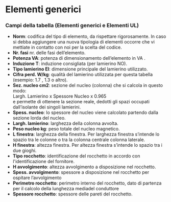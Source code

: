 # Elementi generici

### Campi della tabella (Elementi generici e Elementi UL)

- **Norm**: codifica del tipo di elemento, da rispettare rigorosamente. In caso si debba aggiungere una nuova tipologia di elementi occorre che vi mettiate in contatto con noi per la scelta del codice.
- **Nr. fasi** nr. delle fasi dell’elemento.
- **Potenza VA**: potenza di dimensionamento dell’elemento in VA .
- **Induzione T**: induzione consigliata (per lamierino NO).
- **Tipo lamierino EI**: dimensione principale del lamierino utilizzato. 
- **Cifra perd. W/kg**:	qualità del lamierino utilizzata per questa tabella (esempio: 1.7 , 1.3 o altro).
- **Sez. nucleo cm2**: sezione del nucleo (colonna) che si calcola in questo modo:<br>
Largh. Lamierino x Spessore Nucleo x 0.965
<br>e permette di ottenere la sezione reale, dedotti gli spazi occupati dall’isolante dei singoli lamierini.
- **Spess. nucleo**: lo spessore del nucleo viene calcolato partendo dalla sezione lorda del nucleo.
- **Largh. lamierino**: larghezza della colonna avvolta.
- **Peso nucleo kg**: peso totale del nucleo magnetico.
- **L finestra**: larghezza della finestra. Per larghezza finestra s’intende lo spazio tra le colonne o tra la colonna centrale colonna laterale.
- **H finestra**: altezza finestra. Per altezza finestra s’intende lo spazio tra i due gioghi.
- **Tipo rocchetto**: identificazione del rocchetto in accordo con l'identificazione del fornitore.
- **H avvolgimento**: altezza avvolgimento a disposizione nel rocchetto.
- **Spess. avvolgimento**: spessore a disposizione nel rocchetto per ospitare l’avvolgimento
- **Perimetro rocchetto**: perimetro interno del rocchetto, dato di partenza per il calcolo della lunghezza mediadel conduttore
- **Spessore rocchetto**: spessore delle pareti del rocchetto.